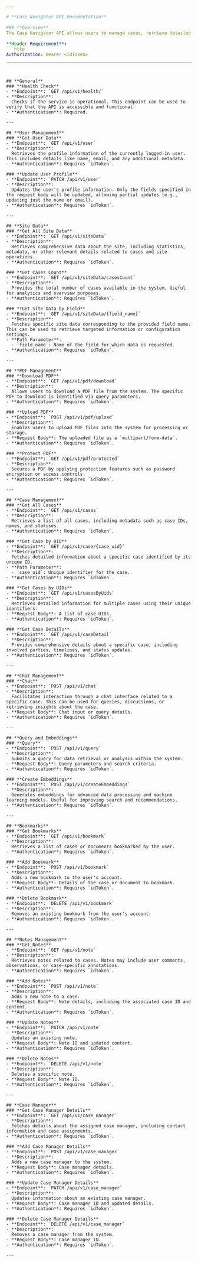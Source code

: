 ```yaml
---

# **Case Navigator API Documentation**

### **Overview**
The Case Navigator API allows users to manage cases, retrieve detailed case information, interact via notes and chat, handle PDFs, manage bookmarks, and perform advanced queries. All endpoints require an `idToken` as a Bearer token in the `Authorization` header for authentication and access control.

**Header Requirement**:  
```http
Authorization: Bearer <idToken>
```

---
```


## **General**
### **Health Check**
- **Endpoint**: `GET /api/v1/health/`
- **Description**:  
  Checks if the service is operational. This endpoint can be used to verify that the API is accessible and functional.  
- **Authentication**: Required.

---

## **User Management**
### **Get User Data**
- **Endpoint**: `GET /api/v1/user`
- **Description**:  
  Retrieves the profile information of the currently logged-in user. This includes details like name, email, and any additional metadata.  
- **Authentication**: Requires `idToken`.

### **Update User Profile**
- **Endpoint**: `PATCH /api/v1/user`
- **Description**:  
  Updates the user's profile information. Only the fields specified in the request body will be updated, allowing partial updates (e.g., updating just the name or email).  
- **Authentication**: Requires `idToken`.

---

## **Site Data**
### **Get All Site Data**
- **Endpoint**: `GET /api/v1/siteData`
- **Description**:  
  Retrieves comprehensive data about the site, including statistics, metadata, or other relevant details related to cases and site operations.  
- **Authentication**: Requires `idToken`.

### **Get Cases Count**
- **Endpoint**: `GET /api/v1/siteData/casesCount`
- **Description**:  
  Provides the total number of cases available in the system. Useful for analytics and overview purposes.  
- **Authentication**: Requires `idToken`.

### **Get Site Data by Field**
- **Endpoint**: `GET /api/v1/siteData/{field_name}`
- **Description**:  
  Fetches specific site data corresponding to the provided field name. This can be used to retrieve targeted information or configuration settings.  
- **Path Parameter**:  
  - `field_name`: Name of the field for which data is requested.  
- **Authentication**: Requires `idToken`.

---

## **PDF Management**
### **Download PDF**
- **Endpoint**: `GET /api/v1/pdf/download`
- **Description**:  
  Allows users to download a PDF file from the system. The specific PDF to download is identified via query parameters.  
- **Authentication**: Requires `idToken`.

### **Upload PDF**
- **Endpoint**: `POST /api/v1/pdf/upload`
- **Description**:  
  Enables users to upload PDF files into the system for processing or storage.  
- **Request Body**: The uploaded file as a `multipart/form-data`.  
- **Authentication**: Requires `idToken`.

### **Protect PDF**
- **Endpoint**: `GET /api/v1/pdf/protected`
- **Description**:  
  Secures a PDF by applying protection features such as password encryption or access controls.  
- **Authentication**: Requires `idToken`.

---

## **Case Management**
### **Get All Cases**
- **Endpoint**: `GET /api/v1/cases`
- **Description**:  
  Retrieves a list of all cases, including metadata such as case IDs, names, and statuses.  
- **Authentication**: Requires `idToken`.

### **Get Case by UID**
- **Endpoint**: `GET /api/v1/case/{case_uid}`
- **Description**:  
  Fetches detailed information about a specific case identified by its unique ID.  
- **Path Parameter**:  
  - `case_uid`: Unique identifier for the case.  
- **Authentication**: Requires `idToken`.

### **Get Cases by UIDs**
- **Endpoint**: `GET /api/v1/casesByUids`
- **Description**:  
  Retrieves detailed information for multiple cases using their unique identifiers.  
- **Request Body**: A list of case UIDs.  
- **Authentication**: Requires `idToken`.

### **Get Case Details**
- **Endpoint**: `GET /api/v1/caseDetail`
- **Description**:  
  Provides comprehensive details about a specific case, including involved parties, timelines, and status updates.  
- **Authentication**: Requires `idToken`.

---

## **Chat Management**
### **Chat**
- **Endpoint**: `POST /api/v1/chat`
- **Description**:  
  Facilitates interaction through a chat interface related to a specific case. This can be used for queries, discussions, or retrieving insights about the case.  
- **Request Body**: Chat input or query details.  
- **Authentication**: Requires `idToken`.

---

## **Query and Embeddings**
### **Query**
- **Endpoint**: `POST /api/v1/query`
- **Description**:  
  Submits a query for data retrieval or analysis within the system.  
- **Request Body**: Query parameters and search criteria.  
- **Authentication**: Requires `idToken`.

### **Create Embeddings**
- **Endpoint**: `POST /api/v1/createEmbeddings`
- **Description**:  
  Generates embeddings for advanced data processing and machine learning models. Useful for improving search and recommendations.  
- **Authentication**: Requires `idToken`.

---

## **Bookmarks**
### **Get Bookmarks**
- **Endpoint**: `GET /api/v1/bookmark`
- **Description**:  
  Retrieves a list of cases or documents bookmarked by the user.  
- **Authentication**: Requires `idToken`.

### **Add Bookmark**
- **Endpoint**: `POST /api/v1/bookmark`
- **Description**:  
  Adds a new bookmark to the user's account.  
- **Request Body**: Details of the case or document to bookmark.  
- **Authentication**: Requires `idToken`.

### **Delete Bookmark**
- **Endpoint**: `DELETE /api/v1/bookmark`
- **Description**:  
  Removes an existing bookmark from the user's account.  
- **Authentication**: Requires `idToken`.

---

## **Notes Management**
### **Get Notes**
- **Endpoint**: `GET /api/v1/note`
- **Description**:  
  Retrieves notes related to cases. Notes may include user comments, observations, or case-specific annotations.  
- **Authentication**: Requires `idToken`.

### **Add Notes**
- **Endpoint**: `POST /api/v1/note`
- **Description**:  
  Adds a new note to a case.  
- **Request Body**: Note details, including the associated case ID and content.  
- **Authentication**: Requires `idToken`.

### **Update Notes**
- **Endpoint**: `PATCH /api/v1/note`
- **Description**:  
  Updates an existing note.  
- **Request Body**: Note ID and updated content.  
- **Authentication**: Requires `idToken`.

### **Delete Notes**
- **Endpoint**: `DELETE /api/v1/note`
- **Description**:  
  Deletes a specific note.  
- **Request Body**: Note ID.  
- **Authentication**: Requires `idToken`.

---

## **Case Manager**
### **Get Case Manager Details**
- **Endpoint**: `GET /api/v1/case_manager`
- **Description**:  
  Fetches details about the assigned case manager, including contact information and case assignments.  
- **Authentication**: Requires `idToken`.

### **Add Case Manager Details**
- **Endpoint**: `POST /api/v1/case_manager`
- **Description**:  
  Adds a new case manager to the system.  
- **Request Body**: Case manager details.  
- **Authentication**: Requires `idToken`.

### **Update Case Manager Details**
- **Endpoint**: `PATCH /api/v1/case_manager`
- **Description**:  
  Updates information about an existing case manager.  
- **Request Body**: Case manager ID and updated details.  
- **Authentication**: Requires `idToken`.

### **Delete Case Manager Details**
- **Endpoint**: `DELETE /api/v1/case_manager`
- **Description**:  
  Removes a case manager from the system.  
- **Request Body**: Case manager ID.  
- **Authentication**: Requires `idToken`.

---

